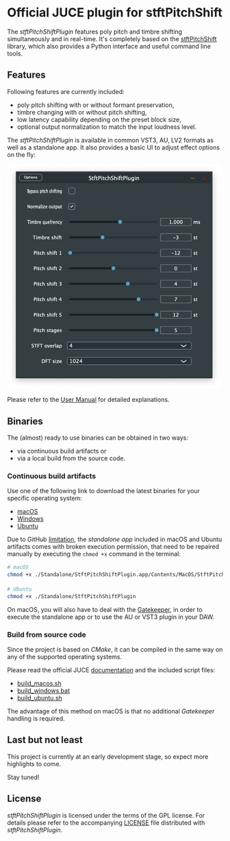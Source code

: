 # Official JUCE plugin for stftPitchShift

The _stftPitchShiftPlugin_ features poly pitch and timbre shifting simultaneously and in real-time.
It's completely based on the [stftPitchShift](https://github.com/jurihock/stftPitchShift) library,
which also provides a Python interface and useful command line tools.

## Features

Following features are currently included:

- poly pitch shifting with or without formant preservation,
- timbre changing with or without pitch shifting,
- low latency capability depending on the preset block size,
- optional output normalization to match the input loudness level.

The _stftPitchShiftPlugin_ is available in common VST3, AU, LV2 formats as well as a standalone app.
It also provides a basic UI to adjust effect options on the fly:

<img src="assets/screenshot.png" width="500">

Please refer to the [User Manual](MANUAL.md) for detailed explanations.

## Binaries

The (almost) ready to use binaries can be obtained in two ways:

- via continuous build artifacts or
- via a local build from the source code.

### Continuous build artifacts

Use one of the following link to download the latest binaries for your specific operating system:

- [macOS](https://nightly.link/jurihock/stftPitchShiftPlugin/workflows/build/main/StftPitchShiftPlugin-macos-latest.zip)
- [Windows](https://nightly.link/jurihock/stftPitchShiftPlugin/workflows/build/main/StftPitchShiftPlugin-windows-latest.zip)
- [Ubuntu](https://nightly.link/jurihock/stftPitchShiftPlugin/workflows/build/main/StftPitchShiftPlugin-ubuntu-latest.zip)

Due to GitHub [limitation](https://github.com/actions/upload-artifact/issues/38),
the _standalone app_ included in macOS and Ubuntu artifacts comes with broken execution permission,
that need to be repaired manually by executing the `chmod +x` command in the terminal:

``` bash
# macOS
chmod +x ./Standalone/StftPitchShiftPlugin.app/Contents/MacOS/StftPitchShiftPlugin

# Ubuntu
chmod +x ./Standalone/StftPitchShiftPlugin
```

On macOS, you will also have to deal with the [Gatekeeper](https://support.apple.com/HT202491),
in order to execute the standalone app or to use the AU or VST3 plugin in your DAW.

### Build from source code

Since the project is based on _CMake_, it can be compiled in the same way on any of the supported operating systems.

Please read the official JUCE [documentation](https://github.com/juce-framework/JUCE/blob/master/docs/CMake%20API.md) and the included script files:

- [build_macos.sh](scripts/build_macos.sh)
- [build_windows.bat](build_windows.bat)
- [build_ubuntu.sh](build_ubuntu.sh)

The advantage of this method on macOS is that no additional _Gatekeeper_ handling is required.

## Last but not least

This project is currently at an early development stage, so expect more highlights to come.

Stay tuned!

## License

*stftPitchShiftPlugin* is licensed under the terms of the GPL license.
For details please refer to the accompanying [LICENSE](LICENSE) file distributed with *stftPitchShiftPlugin*.
